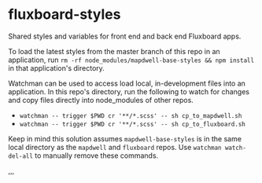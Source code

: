 # fluxboard-styles

Shared styles and variables for front end and back end Fluxboard apps.

To load the latest styles from the master branch of this repo in an application, run
`rm -rf node_modules/mapdwell-base-styles && npm install`
in that application's directory.

Watchman can be used to access load local, in-development files into an application. In this repo's directory, run the following to watch for changes and copy files directly into node_modules of other repos.

- `watchman -- trigger $PWD cr '**/*.scss' -- sh cp_to_mapdwell.sh `
- `watchman -- trigger $PWD cr '**/*.scss' -- sh cp_to_fluxboard.sh `

Keep in mind this solution assumes `mapdwell-base-styles` is in the same local directory as the `mapdwell` and `fluxboard` repos. Use `watchman watch-del-all` to manually remove these commands.

,,,
